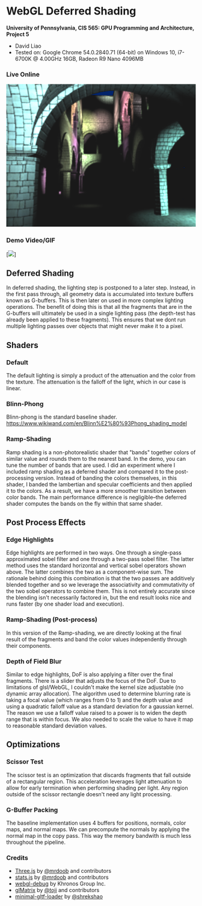 WebGL Deferred Shading
======================

**University of Pennsylvania, CIS 565: GPU Programming and Architecture, Project 5**

* David Liao
* Tested on: Google Chrome 54.0.2840.71 (64-bit) on
  Windows 10, i7-6700K @ 4.00GHz 16GB, Radeon R9 Nano 4096MB

### Live Online

[![](img/thumb.png)](http://159.203.88.91/WebGL-Deferred-Shading)

### Demo Video/GIF

[![](img/video.png)]

## Deferred Shading
In deferred shading, the lighting step is postponed to a later step. Instead, in the first pass through, all geometry data is accumulated into texture buffers known as G-buffers. This is then later on used in more complex lighting operations. The benefit of doing this is that all the fragments that are in the G-buffers will ultimately be used in a single lighting pass (the depth-test has already been applied to these fragments). This ensures that we dont run multiple lighting passes over objects that might never make it to a pixel.

## Shaders
### Default
The default lighting is simply a product of the attenuation and the color from the texture. The attenuation is the falloff of the light, which in our case is linear.

### Blinn-Phong
Blinn-phong is the standard baseline shader. https://www.wikiwand.com/en/Blinn%E2%80%93Phong_shading_model

### Ramp-Shading
Ramp shading is a non-photorealistic shader that "bands" together colors of similar value and rounds them to the nearest band. In the demo, you can tune the number of bands that are used. I did an experiment where I included ramp shading as a deferred shader and compared it to the post-processing version. Instead of banding the colors themselves, in this shader, I banded the lambertian and specular coefficients and then applied it to the colors. As a result, we have a more smoother transition between color bands. The main performance difference is negligible–the deferred shader computes the bands on the fly within that same shader.

## Post Process Effects
### Edge Highlights
Edge highlights are performed in two ways. One through a single-pass approximated sobel filter and one through a two-pass sobel filter. The latter method uses the standard horizontal and vertical sobel operators shown above. The latter combines the two as a component-wise sum. The rationale behind doing this combination is that the two passes are additively blended together and so we leverage the associativity and commutativity of the two sobel operators to combine them. This is not entirely accurate since the blending isn't necessarily factored in, but the end result looks nice and runs faster (by one shader load and execution).

### Ramp-Shading (Post-process)
In this version of the Ramp-shading, we are directly looking at the final result of the fragments and band the color values independently through their components.

### Depth of Field Blur
Similar to edge highlights, DoF is also applying a filter over the final fragments. There is a slider that adjusts the focus of the DoF.  Due to limitations of glsl/WebGL, I couldn't make the kernel size adjustable (no dynamic array allocation). The algorithm used to determine blurring rate is taking a focal value (which ranges from 0 to 1) and the depth value and using a quadratic falloff value as a standard deviation for a gaussian kernel. The reason we use a falloff value raised to a power is to widen the depth range that is within focus. We also needed to scale the value to have it map to reasonable standard deviation values.

## Optimizations
### Scissor Test
The scissor test is an optimization that discards fragments that fall outside of a rectangular region. This acceleration leverages light attenuation to allow for early termination when performing shading per light. Any region outside of the scissor rectangle doesn't need any light processing.

### G-Buffer Packing
The baseline implementation uses 4 buffers for positions, normals, color maps, and normal maps. We can precompute the normals by applying the normal map in the copy pass. This way the memory bandwith is much less throughout the pipeline. 

### Credits

* [Three.js](https://github.com/mrdoob/three.js) by [@mrdoob](https://github.com/mrdoob) and contributors
* [stats.js](https://github.com/mrdoob/stats.js) by [@mrdoob](https://github.com/mrdoob) and contributors
* [webgl-debug](https://github.com/KhronosGroup/WebGLDeveloperTools) by Khronos Group Inc.
* [glMatrix](https://github.com/toji/gl-matrix) by [@toji](https://github.com/toji) and contributors
* [minimal-gltf-loader](https://github.com/shrekshao/minimal-gltf-loader) by [@shrekshao](https://github.com/shrekshao)
